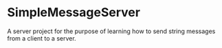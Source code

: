 # SimpleMessageServer
A server project for the purpose of learning how to send string messages from a client to a server.
